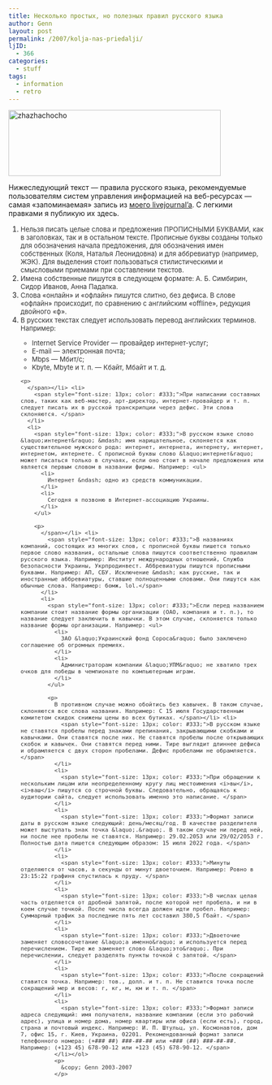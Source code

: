 ```yaml
---
title: Несколько простых, но полезных правил русского языка
author: Genn
layout: post
permalink: /2007/kolja-nas-priedalji/
ljID:
  - 366
categories:
  - stuff
tags:
  - information
  - retro
---
```

<img alt="zhazhachocho" width="418" height="130" src="http://mega.genn.org/=^_^=/uploads/2007/08/zhazha.gif" /> 

Нижеследующий текст &mdash;&nbsp;правила русского языка, рекомендуемые пользователям систем управления информацией на веб-ресурсах &mdash; самая &laquo;запоминаемая&raquo; запись из <a target="_blank" href="http://genn-org.livejournal.com/">моего livejournal&#8217;a</a>. С легкими правками я публикую их здесь.

<!--more-->

<ol class="postlist">
  <li>
    <span style="font-size: 13px; color: #333;">Нельзя писать целые слова и предложения ПРОПИСНЫМИ БУКВАМИ, как в заголовках, так и в остальном тексте. Прописные буквы созданы только для обозначения начала предложения, для обозначения имен собственных (Коля, Наталья Леонидовна) и для аббревиатур (например, ЖЭК). Для выделения стоит пользоваться стилистическими и смысловыми приемами при составлении текстов. </span>
  </li>
  <li>
    <span style="font-size: 13px; color: #333;">Имена собственные пишутся в следующем формате: А. Б. Симбирин, Сидор Иванов, Анна Падалка. </span>
  </li>
  <li>
    <span style="font-size: 13px; color: #333;">Слова &laquo;онлайн&raquo; и &laquo;офлайн&raquo; пишутся слитно, без дефиса. В слове &laquo;офлайн&raquo; происходит, по сравнению с английским &laquo;offline&raquo;, редукция двойного &laquo;ф&raquo;. </span>
  </li>
  <li>
    <span style="font-size: 13px; color: #333;">В русских текстах следует использовать перевод английских терминов. Например: <ul>
      <li>
        Internet Service Provider &mdash; провайдер интернет-услуг;
      </li>
      <li>
        E-mail &mdash; электронная почта;
      </li>
      <li>
        Mbps &mdash; Мбит/с;
      </li>
      <li>
        Kbyte, Mbyte и т. п. &mdash; Кбайт, Мбайт и т. д.
      </li>
    </ul>
    
    <p>
      </span></li> <li>
        <span style="font-size: 13px; color: #333;">При написании составных слов, таких как веб-мастер, арт-директор, интернет-провайдер и т. п. следует писать их в русской транскрипции через дефис. Эти слова склоняются. </span>
      </li>
      <li>
        <span style="font-size: 13px; color: #333;">В русском языке слово &laquo;интернет&raquo; &mdash; имя нарицательное, склоняется как существительное мужского рода: интернет, интернета, интернету, интернет, интернетом, интернете. С прописной буквы слово &laquo;интернет&raquo; может писаться только в случаях, если оно стоит в начале предложения или является первым словом в названии фирмы. Например: <ul>
          <li>
            Интернет &ndash; одно из средств коммуникации.
          </li>
          <li>
            Сегодня я позвоню в Интернет-ассоциацию Украины.
          </li>
        </ul>
        
        <p>
          </span></li> <li>
            <span style="font-size: 13px; color: #333;">В названиях компаний, состоящих из многих слов, с прописной буквы пишется только первое слово названия, остальные слова пишутся соответственно правилам русского языка. Например: Институт международных отношений, Служба безопасности Украины, Укрпродинвест. Аббревиатуры пишутся прописными буквами. Например: АП, СБУ. Исключение &mdash; как русские, так и иностранные аббревиатуры, ставшие полноценными словами. Они пишутся как обычные слова. Например: бомж, lol.</span>
          </li>
          <li>
            <span style="font-size: 13px; color: #333;">Если перед названием компании стоит название формы организации (ОАО, компания и т. п.), то название следует заключить в кавычки. В этом случае, склоняется только название формы организации. Например: <ul>
              <li>
                ЗАО &laquo;Украинский фонд Сороса&raquo; было заключено соглашение об огромных премиях.
              </li>
              <li>
                Администраторам компании &laquo;УПМ&raquo; не хватило трех очков для победы в чемпионате по компьютерным играм.
              </li>
            </ul>
            
            <p>
              В противном случае можно обойтись без кавычек. В таком случае, склоняются все слова названия. Например: С 15 июля Государственным комитетом скидок снижены цены во всех бутиках. </span></li> <li>
                <span style="font-size: 13px; color: #333;">В русском языке не ставятся пробелы перед знаками препинания, закрывающими скобками и кавычками. Они ставятся после них. Не ставятся пробелы после открывающих скобок и кавычек. Они ставятся перед ними. Тире выглядит длиннее дефиса и обрамляется с двух сторон пробелами. Дефис пробелами не обрамляется. </span>
              </li>
              <li>
                <span style="font-size: 13px; color: #333;">При обращении к нескольким лицам или неопределенному кругу лиц местоимения <i>вы</i>, <i>ваш</i> пишутся со строчной буквы. Следовательно, обращаясь к аудитории сайта, следует использовать именно это написание. </span>
              </li>
              <li>
                <span style="font-size: 13px; color: #333;">Формат записи даты в русском языке следующий: день/месяц/год. В качестве разделителя может выступать знак точка &laquo;.&raquo;. В таком случае ни перед ней, ни после нее пробелы не ставятся. Например: 29.02.2053 или 29/02/2053 г. Полностью дата пишется следующим образом: 15 июля 2022 года. </span>
              </li>
              <li>
                <span style="font-size: 13px; color: #333;">Минуты отделяются от часов, а секунды от минут двоеточием. Например: Ровно в 23:15:22 графиня спустилась к пруду. </span>
              </li>
              <li>
                <span style="font-size: 13px; color: #333;">В числах целая часть отделяется от дробной запятой, после которой нет пробела, и ни в коем случае точкой. После числа всегда должен идти пробел. Например: Суммарный трафик за последние пять лет составил 380,5 Гбайт. </span>
              </li>
              <li>
                <span style="font-size: 13px; color: #333;">Двоеточие заменяет словосочетание &laquo;а именно&raquo; и используется перед перечислением. Тире же заменяет слово &laquo;это&raquo;. При перечислении, следует разделять пункты точкой с запятой. </span>
              </li>
              <li>
                <span style="font-size: 13px; color: #333;">После сокращений ставится точка. Например: тов., долл. и т. п. Не ставится точка после сокращений мер и весов: г, кг, м, км и т. п. </span>
              </li>
              <li>
                <span style="font-size: 13px; color: #333;">Формат записи адреса следующий: имя получателя, название компании (если это рабочий адрес), улица и номер дома, номер квартиры или офиса (если есть), город, страна и почтовый индекс. Например: И. П. Штульц, ул. Космонавтов, дом 7, офис 15, г. Киев, Украина, 02201. Рекомендованный формат записи телефонного номера: (+### ##) ###-##-## или +### (##) ###-##-##. Например: (+123 45) 678-90-12 или +123 (45) 678-90-12. </span>
              </li></ol> 
              <p>
                &copy; Genn 2003-2007
              </p>